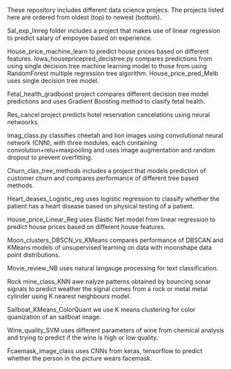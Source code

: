 These repository includes different data science projecs. The projects listed here are ordered from oldest (top) to newest (bottom).

Sal_exp_linreg folder includes a project that makes use of linear regression to predict salary of empoyee based on experience.

House_price_machine_learn to predict house prices based on different features. Iowa_housepricepred_decistree.py compares predictions from using single decision tree machine learning model to those from using RandomForest multiple regression tree algorithm. House_price_pred_Melb uses single decision tree model.

Fetal_health_gradboost project compares different decision tree model predictions and uses Gradient Boosting method to clasify fetal health.

Res_cancel project predicts hotel reservation cancelations using neural netwoorks.

Imag_class.py classifies cheetah and lion images using convolutional neural network (CNN), with three modules, each containing
convolution+relu+maxpooling and uses image augmentation and random dropout to prevent overfitting.

Churn_clas_tree_methods includes a project that models prediction of customer churn and compares performance of different tree based methods.

Heart_deases_Logistic_reg  uses logistic regression to classify whether the patient has a heart disease based on physical testing of a patient.

House_price_Linear_Reg uses Elastic Net model from linear regression to predict house prices based on different house features.

Moon_clusters_DBSCN_vs_KMeans compares performance of DBSCAN and KMeans models of unsupervised learning on data with moonshape data point distributions.

Movie_review_NB uses natural langauge processing for text classification.

Rock mine_class_KNN awe nalyze patterns obtained by bouncing sonar signals to predict weather the signal comes from a rock or metal metal cylinder using K nearest neighbours model.

Sailboat_KMeans_ColorQuant we use K means clustering for color quanization of an sailboat image.

Wine_quality_SVM uses different parameters of wine from chemical analysis and trying to predict if the wine is high or low quality.

Fcaemask_image_class uses CNNs from keras, tensorflow  to predict whether the person in the picture wears facemask.
